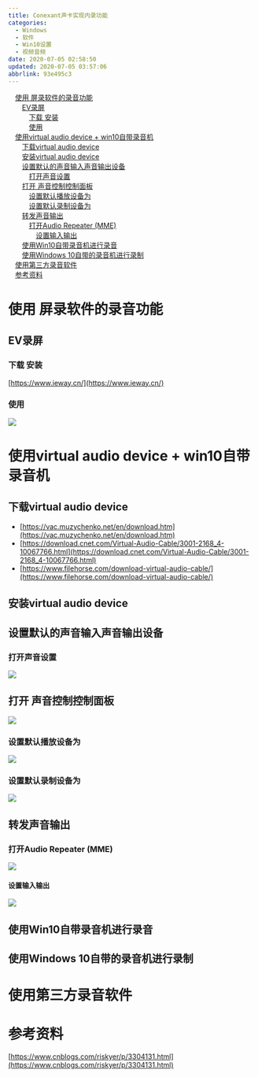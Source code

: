 ```yaml
---
title: Conexant声卡实现内录功能
categories: 
  - Windows
  - 软件
  - Win10设置
  - 视频音频
date: 2020-07-05 02:58:50
updated: 2020-07-05 03:57:06
abbrlink: 93e495c3
---
```

<div id='my_toc'><a href="/blog/93e495c3/#使用-屏录软件的录音功能" class="header_1">使用 屏录软件的录音功能</a>&nbsp;<br><a href="/blog/93e495c3/#EV录屏" class="header_2">EV录屏</a>&nbsp;<br><a href="/blog/93e495c3/#下载-安装" class="header_3">下载 安装</a>&nbsp;<br><a href="/blog/93e495c3/#使用" class="header_3">使用</a>&nbsp;<br><a href="/blog/93e495c3/#使用virtual-audio-device-win10自带录音机" class="header_1">使用virtual audio device + win10自带录音机</a>&nbsp;<br><a href="/blog/93e495c3/#下载virtual-audio-device" class="header_2">下载virtual audio device</a>&nbsp;<br><a href="/blog/93e495c3/#安装virtual-audio-device" class="header_2">安装virtual audio device</a>&nbsp;<br><a href="/blog/93e495c3/#设置默认的声音输入声音输出设备" class="header_2">设置默认的声音输入声音输出设备</a>&nbsp;<br><a href="/blog/93e495c3/#打开声音设置" class="header_3">打开声音设置</a>&nbsp;<br><a href="/blog/93e495c3/#打开-声音控制控制面板" class="header_2">打开 声音控制控制面板</a>&nbsp;<br><a href="/blog/93e495c3/#设置默认播放设备为" class="header_3">设置默认播放设备为</a>&nbsp;<br><a href="/blog/93e495c3/#设置默认录制设备为" class="header_3">设置默认录制设备为</a>&nbsp;<br><a href="/blog/93e495c3/#转发声音输出" class="header_2">转发声音输出</a>&nbsp;<br><a href="/blog/93e495c3/#打开Audio-Repeater-MME" class="header_3">打开Audio Repeater (MME)</a>&nbsp;<br><a href="/blog/93e495c3/#设置输入输出" class="header_4">设置输入输出</a>&nbsp;<br><a href="/blog/93e495c3/#使用Win10自带录音机进行录音" class="header_2">使用Win10自带录音机进行录音</a>&nbsp;<br><a href="/blog/93e495c3/#使用Windows-10自带的录音机进行录制" class="header_2">使用Windows 10自带的录音机进行录制</a>&nbsp;<br><a href="/blog/93e495c3/#使用第三方录音软件" class="header_1">使用第三方录音软件</a>&nbsp;<br><a href="/blog/93e495c3/#参考资料" class="header_1">参考资料</a>&nbsp;<br></div>
<style>.header_1{margin-left: 1em;}.header_2{margin-left: 2em;}.header_3{margin-left: 3em;}.header_4{margin-left: 4em;}.header_5{margin-left: 5em;}.header_6{margin-left: 6em;}</style>
<!--more-->
<script>if (navigator.platform.search('arm')==-1){document.getElementById('my_toc').style.display = 'none';}var e,p = document.getElementsByTagName('p');while (p.length>0) {e = p[0];e.parentElement.removeChild(e);}</script>

<!--end-->
# 使用 屏录软件的录音功能
## EV录屏
### 下载 安装
[https://www.ieway.cn/](https://www.ieway.cn/)
### 使用
![](https://raw.githubusercontent.com/lanlan2017/images/master/Blog/Windows/software/Win10Settings/VideoAndAudio/ConexantSoundCardRealizesInternalRecordingFunction/7.png)
# 使用virtual audio device + win10自带录音机
## 下载virtual audio device
- [https://vac.muzychenko.net/en/download.htm](https://vac.muzychenko.net/en/download.htm)
- [https://download.cnet.com/Virtual-Audio-Cable/3001-2168_4-10067766.html](https://download.cnet.com/Virtual-Audio-Cable/3001-2168_4-10067766.html)
- [https://www.filehorse.com/download-virtual-audio-cable/](https://www.filehorse.com/download-virtual-audio-cable/)

## 安装virtual audio device

## 设置默认的声音输入声音输出设备
### 打开声音设置
![](https://raw.githubusercontent.com/lanlan2017/images/master/Blog/Windows/software/Win10Settings/VideoAndAudio/ConexantSoundCardRealizesInternalRecordingFunction/1.png)
## 打开 声音控制控制面板
![](https://raw.githubusercontent.com/lanlan2017/images/master/Blog/Windows/software/Win10Settings/VideoAndAudio/ConexantSoundCardRealizesInternalRecordingFunction/2.png)

### 设置默认播放设备为
![](https://raw.githubusercontent.com/lanlan2017/images/master/Blog/Windows/software/Win10Settings/VideoAndAudio/ConexantSoundCardRealizesInternalRecordingFunction/3.png)
### 设置默认录制设备为
![](https://raw.githubusercontent.com/lanlan2017/images/master/Blog/Windows/software/Win10Settings/VideoAndAudio/ConexantSoundCardRealizesInternalRecordingFunction/4.png)

## 转发声音输出
### 打开Audio Repeater (MME)
![](https://raw.githubusercontent.com/lanlan2017/images/master/Blog/Windows/software/Win10Settings/VideoAndAudio/ConexantSoundCardRealizesInternalRecordingFunction/5.png)
#### 设置输入输出
![](https://raw.githubusercontent.com/lanlan2017/images/master/Blog/Windows/software/Win10Settings/VideoAndAudio/ConexantSoundCardRealizesInternalRecordingFunction/6.png)

## 使用Win10自带录音机进行录音
## 使用Windows 10自带的录音机进行录制

# 使用第三方录音软件

<!-- 

Blog/Windows/software/Win10Settings/VideoAndAudio/ConexantSoundCardRealizesInternalRecordingFunction/2
Blog/Windows/software/Win10Settings/VideoAndAudio/ConexantSoundCardRealizesInternalRecordingFunction/3
Blog/Windows/software/Win10Settings/VideoAndAudio/ConexantSoundCardRealizesInternalRecordingFunction/4
Blog/Windows/software/Win10Settings/VideoAndAudio/ConexantSoundCardRealizesInternalRecordingFunction/5
Blog/Windows/software/Win10Settings/VideoAndAudio/ConexantSoundCardRealizesInternalRecordingFunction/6
Blog/Windows/software/Win10Settings/VideoAndAudio/ConexantSoundCardRealizesInternalRecordingFunction/7
Blog/Windows/software/Win10Settings/VideoAndAudio/ConexantSoundCardRealizesInternalRecordingFunction/1
Blog/Windows/software/Win10Settings/VideoAndAudio/ConexantSoundCardRealizesInternalRecordingFunction/1
Blog/Windows/software/Win10Settings/VideoAndAudio/ConexantSoundCardRealizesInternalRecordingFunction/1
Blog/Windows/software/Win10Settings/VideoAndAudio/ConexantSoundCardRealizesInternalRecordingFunction/1
Blog/Windows/software/Win10Settings/VideoAndAudio/ConexantSoundCardRealizesInternalRecordingFunction/1
Blog/Windows/software/Win10Settings/VideoAndAudio/ConexantSoundCardRealizesInternalRecordingFunction/1
Blog/Windows/software/Win10Settings/VideoAndAudio/ConexantSoundCardRealizesInternalRecordingFunction/1
 -->

# 参考资料
[https://www.cnblogs.com/riskyer/p/3304131.html](https://www.cnblogs.com/riskyer/p/3304131.html)
